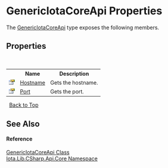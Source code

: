 # GenericIotaCoreApi Properties
 

The <a href="T_Iota_Lib_CSharp_Api_Core_GenericIotaCoreApi">GenericIotaCoreApi</a> type exposes the following members.


## Properties
&nbsp;<table><tr><th></th><th>Name</th><th>Description</th></tr><tr><td>![Public property](media/pubproperty.gif "Public property")</td><td><a href="P_Iota_Lib_CSharp_Api_Core_GenericIotaCoreApi_Hostname">Hostname</a></td><td>
Gets the hostname.</td></tr><tr><td>![Public property](media/pubproperty.gif "Public property")</td><td><a href="P_Iota_Lib_CSharp_Api_Core_GenericIotaCoreApi_Port">Port</a></td><td>
Gets the port.</td></tr></table>&nbsp;
<a href="#genericiotacoreapi-properties">Back to Top</a>

## See Also


#### Reference
<a href="T_Iota_Lib_CSharp_Api_Core_GenericIotaCoreApi">GenericIotaCoreApi Class</a><br /><a href="N_Iota_Lib_CSharp_Api_Core">Iota.Lib.CSharp.Api.Core Namespace</a><br />